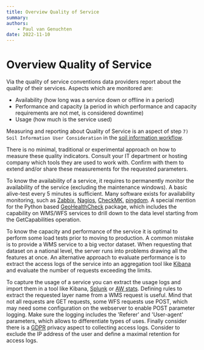 ```yaml
---
title: Overview Quality of Service
summary: 
authors:
    - Paul van Genuchten
date: 2022-11-10
---
```


# Overview Quality of Service 

Via the quality of service conventions data providers report about the quality of their services. Aspects which are monitored are:

- Availability (how long was a service down or offline in a period)
- Performance and capacity (a period in which performance and capacity requirements are not met, is considered downtime)
- Usage (how much is the service used)

Measuring and reporting about Quality of Service is an aspect of step `7) Soil Information User Consideration` in the [soil information workflow](https://www.isric.org/index.php/utilise/community-practice).


There is no minimal, traditional or experimental approach on how to measure these quality indicators. Consult your IT department or hosting company which tools they are used to work with. Confirm with them to extend and/or share these measurements for the requested parameters.

To know the availability of a service, it requires to permanently monitor the availability of the service (excluding the maintenance windows). A basic alive-test every 5 minutes is sufficient. Many software exists for availability monitoring, such as [Zabbix](https://zabbix.com/), [Nagios](https://nagios.org/), [CheckMK](https://checkmk.com/), [pingdom](https://www.pingdom.com/). A special mention for the Python based [GeoHealthCheck](https://geohealthcheck.org/) package, which includes the capability on WMS/WFS services to drill down to the data level starting from the GetCapabilities operation.

To know the capacity and performance of the service it is optimal to perform some load tests prior to moving to production. A common mistake is to provide a WMS service to a big vector dataset. When requesting that dataset on a national level, the server runs into problems drawing all the features at once. An alternative approach to evaluate performance is to extract the access logs of the service into an aggregation tool like [Kibana](https://www.elastic.co/kibana) and evaluate the number of requests exceeding the limits.

To capture the usage of a service you can extract the usage logs and import them in a tool like Kibana, [Splunk](https://www.splunk.com/) or [AW stats](https://awstats.sourceforge.io/). Defining rules to extract the requested layer name from a WMS request is useful. Mind that not all requests are GET requests, some WFS requests use POST, which may need some configuration on the webserver to enable POST parameter logging. Make sure the logging includes the 'Referer' and 'User-agent' parameters, which allows to differentiate types of uses. Finally consider there is a [GDPR](https://eur-lex.europa.eu/eli/reg/2016/679/oj) privacy aspect to collecting access logs. Consider to exclude the IP address of the user and define a maximal retention for access logs.

